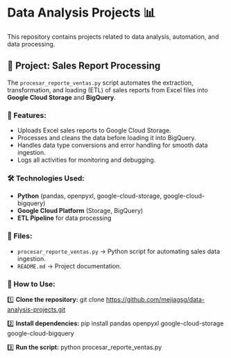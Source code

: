 # Data Analysis Projects 📊

This repository contains projects related to data analysis, automation, and data processing. 

## 📌 Project: Sales Report Processing
The `procesar_reporte_ventas.py` script automates the extraction, transformation, and loading (ETL) of sales reports from Excel files into **Google Cloud Storage** and **BigQuery**.

### 🚀 Features:
- Uploads Excel sales reports to Google Cloud Storage.
- Processes and cleans the data before loading it into BigQuery.
- Handles data type conversions and error handling for smooth data ingestion.
- Logs all activities for monitoring and debugging.

### 🛠️ Technologies Used:
- **Python** (pandas, openpyxl, google-cloud-storage, google-cloud-bigquery)
- **Google Cloud Platform** (Storage, BigQuery)
- **ETL Pipeline** for data processing

### 📂 Files:
- `procesar_reporte_ventas.py` → Python script for automating sales data ingestion.
- `README.md` → Project documentation.

### 📌 How to Use:
1️⃣ **Clone the repository:**
   git clone https://github.com/mejiagsg/data-analysis-projects.git


2️⃣ **Install dependencies:**
    pip install pandas openpyxl google-cloud-storage google-cloud-bigquery


3️⃣ **Run the script:**
   python procesar_reporte_ventas.py

